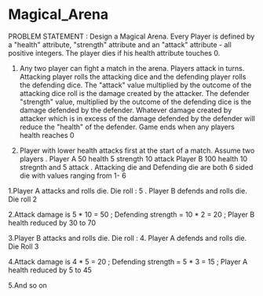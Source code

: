 # Magical_Arena
PROBLEM STATEMENT :
Design a Magical Arena. Every Player is defined by a "health" attribute, "strength" attribute and an "attack" attribute - all positive integers. The player dies if his health attribute touches 0.

1. Any two player can fight a match in the arena. Players attack in turns. Attacking player rolls the attacking dice and the defending player rolls the defending dice. The "attack" value multiplied by the outcome of the attacking dice roll is the damage created by the attacker. The defender "strength" value, multiplied by the outcome of the defending dice is the damage defended by the defender. Whatever damage created by attacker which is in excess of the damage defended by the defender will reduce the "health" of the defender. Game ends when any players health reaches 0

2. Player with lower health attacks first at the start of a match.
Assume two players . Player A 50 health 5 strength 10 attack Player B 100 health 10 stregnth and 5 attack . Attacking die and Defending die are both 6 sided die with values ranging from 1- 6

1.Player A attacks and rolls die. Die roll : 5 . Player B defends and rolls die. Die roll 2

2.Attack damage is 5 * 10 = 50 ; Defending strength = 10 * 2 = 20 ; Player B health reduced by 30 to 70

3.Player B attacks and rolls die. Die roll : 4. Player A defends and rolls die. Die Roll 3

4.Attack damage is 4 * 5 = 20 ; Defending strength = 5 * 3 = 15 ; Player A health reduced by 5 to 45

5.And so on

